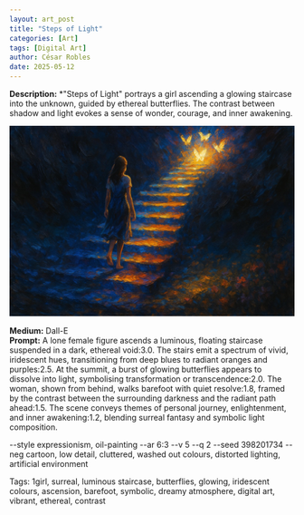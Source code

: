 ```yaml
---
layout: art_post
title: "Steps of Light"
categories: [Art]
tags: [Digital Art]
author: César Robles
date: 2025-05-12
---
```

**Description:** *"Steps of Light" portrays a girl ascending a glowing staircase into the unknown, guided by ethereal butterflies. The contrast between shadow and light evokes a sense of wonder, courage, and inner awakening.

![Steps of Light](/imag/digital_art/steps_of_light.jpg)

**Medium:** Dall-E\
**Prompt:** A lone female figure ascends a luminous, floating staircase suspended in a dark, ethereal void:3.0. The stairs emit a spectrum of vivid, iridescent hues, transitioning from deep blues to radiant oranges and purples:2.5. At the summit, a burst of glowing butterflies appears to dissolve into light, symbolising transformation or transcendence:2.0. The woman, shown from behind, walks barefoot with quiet resolve:1.8, framed by the contrast between the surrounding darkness and the radiant path ahead:1.5. The scene conveys themes of personal journey, enlightenment, and inner awakening:1.2, blending surreal fantasy and symbolic light composition.

--style expressionism, oil-painting --ar 6:3 --v 5 --q 2 --seed 398201734 --neg cartoon, low detail, cluttered, washed out colours, distorted lighting, artificial environment

Tags: 1girl, surreal, luminous staircase, butterflies, glowing, iridescent colours, ascension, barefoot, symbolic, dreamy atmosphere, digital art, vibrant, ethereal, contrast